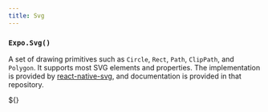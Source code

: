 ```yaml
---
title: Svg
---
```


### `Expo.Svg()`

A set of drawing primitives such as `Circle`, `Rect`, `Path`,
`ClipPath`, and `Polygon`. It supports most SVG elements and properties.
The implementation is provided by
[react-native-svg](https://github.com/react-native-community/react-native-svg), and documentation is provided in that repository.

${<SnackEmbed snackId="HJ1m5ICJb" />}
